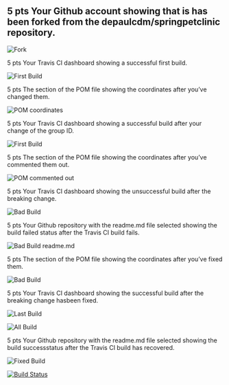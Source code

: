 ## 5 pts Your Github account showing that is has been forked from the depaulcdm/springpetclinic repository.
![Fork](https://github.com/salemij93/spring-petclinic/blob/master/images/github_account.png)

5 pts Your Travis CI dashboard showing a successful first build.

![First Build](https://github.com/salemij93/spring-petclinic/blob/master/images/build_one.png)

5 pts The section of the POM file showing the coordinates after you’ve changed them.

![POM coordinates](https://github.com/salemij93/spring-petclinic/blob/master/images/pom_1.png)


5 pts Your Travis CI dashboard showing a successful build after your change of the group ID.

![First Build](https://github.com/salemij93/spring-petclinic/blob/master/images/build_2.png)

5 pts The section of the POM file showing the coordinates after you’ve commented them out.

![POM commented out](https://github.com/salemij93/spring-petclinic/blob/master/images/pom_comments.png)

5 pts Your Travis CI dashboard showing the unsuccessful build after the breaking change.

![Bad Build](https://github.com/salemij93/spring-petclinic/blob/master/images/bad_build.png)

5 pts Your Github repository with the readme.md file selected showing the build failed status after the Travis CI build fails.

![Bad Build readme.md](https://github.com/salemij93/spring-petclinic/blob/master/images/readme_failed_build.png)

5 pts The section of the POM file showing the coordinates after you’ve fixed them.

![Bad Build](https://github.com/salemij93/spring-petclinic/blob/master/images/fixing_build.png)

5 pts Your Travis CI dashboard showing the successful build after the breaking change hasbeen fixed.

![Last Build](https://github.com/salemij93/spring-petclinic/blob/master/images/last_build.png)

![All Build](https://github.com/salemij93/spring-petclinic/blob/master/images/all_builds.png)

5 pts Your Github repository with the readme.md file selected showing the build successstatus after the Travis CI build has recovered.

![Fixed Build](https://github.com/salemij93/spring-petclinic/blob/master/images/fixed_build.png)

[![Build Status](https://travis-ci.com/salemij93/spring-petclinic.svg?branch=master)](https://travis-ci.com/salemij93/spring-petclinic)
